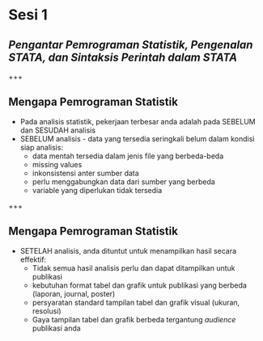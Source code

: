 # Sesi 1
## *Pengantar Pemrograman Statistik, Pengenalan STATA, dan Sintaksis Perintah dalam STATA*

+++

## Mengapa Pemrograman Statistik
- Pada analisis statistik, pekerjaan terbesar anda adalah pada SEBELUM dan SESUDAH analisis
- SEBELUM analisis - data yang tersedia seringkali belum dalam kondisi siap analisis:
    - data mentah tersedia dalam jenis file yang berbeda-beda
    - missing values
    - inkonsistensi anter sumber data
    - perlu menggabungkan data dari sumber yang berbeda
    - variable yang diperlukan tidak tersedia
    
+++

## Mengapa Pemrograman Statistik
- SETELAH analisis, anda dituntut untuk menampilkan hasil secara effektif:
    - Tidak semua hasil analisis perlu dan dapat ditampilkan untuk publikasi
    - kebutuhan format tabel dan grafik untuk publikasi yang berbeda (laporan, journal, poster)
    - persyaratan standard tampilan tabel dan grafik visual (ukuran, resolusi)
    - Gaya tampilan tabel dan grafik berbeda tergantung *audience* publikasi anda
